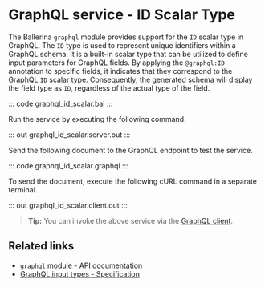 # GraphQL service - ID Scalar Type

The Ballerina `graphql` module provides support for the `ID` scalar type in GraphQL. The `ID` type is used to represent unique identifiers within a GraphQL schema. It is a built-in scalar type that can be utilized to define input parameters for GraphQL fields. By applying the `@graphql:ID` annotation to specific fields, it indicates that they correspond to the GraphQL `ID` scalar type. Consequently, the generated schema will display the field type as `ID`, regardless of the actual type of the field.

::: code graphql_id_scalar.bal :::

Run the service by executing the following command.

::: out graphql_id_scalar.server.out :::

Send the following document to the GraphQL endpoint to test the service.

::: code graphql_id_scalar.graphql :::

To send the document, execute the following cURL command in a separate terminal.

::: out graphql_id_scalar.client.out :::

>**Tip:** You can invoke the above service via the [GraphQL client](/learn/by-example/graphql-client-query-endpoint/).

## Related links
- [`graphql` module - API documentation](https://lib.ballerina.io/ballerina/graphql/latest)
- [GraphQL input types - Specification](/spec/graphql/#415-id)
